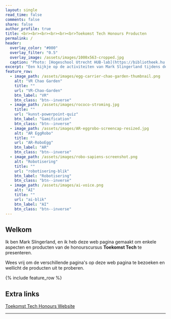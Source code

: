 ```yaml
---
layout: single
read_time: false
comments: false
share: false
author_profile: true
title: <br><br><br><br><br><br>Toekomst Tech Honours Producten
permalink: /
header:
  overlay_color: "#000"
  overlay_filter: "0.5"
  overlay_image: /assets/images/1000x563-cropped.jpg
  caption: "Photo: [Hogeschool Utrecht HUB-lab](https://bibliotheek.hu.nl/HUB-Lab/)"
excerpt: "Een kijkje op de activiteiten van Mark Slingerland tijdens de honours cursus.<br><br>"
feature_row:
  - image_path: /assets/images/egg-carrier-chao-garden-thumbnail.png
    alt: "VR Chao Garden"
    title: ""
    url: "VR-Chao-Garden"
    btn_label: "VR"
    btn_class: "btn--inverse"
  - image_path: /assets/images/rococo-stroming.jpg
    title: ""
    url: "kunst-powerpoint-quiz"
    btn_label: "Gamification"
    btn_class: "btn--inverse"
  - image_path: /assets/images/AR-eggrobo-screencap-resized.jpg
    alt: "AR EggRobo"
    title: ""
    url: "AR-RoboEgg"
    btn_label: "AR"
    btn_class: "btn--inverse"
  - image_path: /assets/images/robo-sapiens-screenshot.png
    alt: "Robotisering"
    title: ""
    url: "robotisering-blik"
    btn_label: "Robotisering"
    btn_class: "btn--inverse"
  - image_path: /assets/images/ai-voice.png
    alt: "AI"
    title: ""
    url: "ai-blik"
    btn_label: "AI"
    btn_class: "btn--inverse"
---
```


## Welkom
Ik ben Mark Slingerland, en ik heb deze web pagina gemaakt om enkele aspecten en producten van de honourscursus __Toekomst Tech__ te presenteren. 

Wees vrij om de verschillende pagina's op deze web pagina te bezoeken en wellicht de producten uit te proberen.

<div id='featured'></div>

{% include feature_row %}

## Extra links
[Toekomst Tech Honours Website](https://husite.nl/huhonours/toekomst-tech/)

---